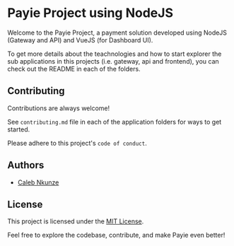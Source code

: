 # Payie Project using NodeJS

Welcome to the Payie Project, a payment solution developed using NodeJS (Gateway and API) and VueJS (for Dashboard UI).

To get more details about the teachnologies and how to start explorer the sub applications in this projects (i.e. gateway, api and frontend), you can check out the README in each of the folders.

## Contributing

Contributions are always welcome!

See `contributing.md` file in each of the application folders for ways to get started.

Please adhere to this project's `code of conduct`.


## Authors

- [Caleb Nkunze](https://www.github.com/Cank256)


## License

This project is licensed under the [MIT License](LICENSE).

Feel free to explore the codebase, contribute, and make Payie even better!
